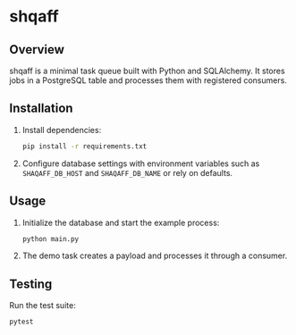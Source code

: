 # shqaff

## Overview

shqaff is a minimal task queue built with Python and SQLAlchemy. It stores jobs in a PostgreSQL table and processes them with registered consumers.

## Installation

1. Install dependencies:
   ```bash
   pip install -r requirements.txt
   ```
2. Configure database settings with environment variables such as `SHAQAFF_DB_HOST` and `SHAQAFF_DB_NAME` or rely on defaults.

## Usage

1. Initialize the database and start the example process:
   ```bash
   python main.py
   ```
2. The demo task creates a payload and processes it through a consumer.

## Testing

Run the test suite:
```bash
pytest
```
